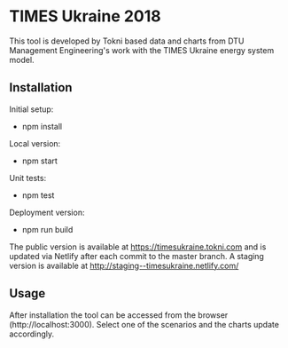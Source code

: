 TIMES Ukraine 2018
============================

This tool is developed by Tokni based data and charts from DTU Management Engineering's work with the TIMES Ukraine energy system model.

## Installation

Initial setup:

- npm install

Local version:

- npm start

Unit tests:

- npm test

Deployment version:

- npm run build

The public version is available at https://timesukraine.tokni.com and is updated via Netlify after each commit to the master branch. A staging version is available at http://staging--timesukraine.netlify.com/

## Usage

After installation the tool can be accessed from the browser (http://localhost:3000). Select one of the scenarios and the charts update accordingly.